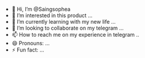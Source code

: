 - 👋 Hi, I’m @Saingsophea
- 👀 I’m interested in this product ...
- 🌱 I’m currently learning with my new life ...
- 💞️ I’m looking to collaborate on my telegram ...
- 📫 How to reach me on my experience in telegram ..
- 😄 Pronouns: ...
- ⚡ Fun fact: ...

<!---
Saingsophea/Saingsophea is a ✨ special ✨ repository because its `README.md` (this file) appears on your GitHub profile.
You can click the Preview link to take a look at your changes.
--->
